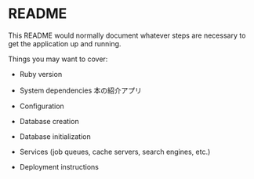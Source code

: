 # README

This README would normally document whatever steps are necessary to get the
application up and running.

Things you may want to cover:

* Ruby version

* System dependencies
本の紹介アプリ

* Configuration

* Database creation

* Database initialization

* Services (job queues, cache servers, search engines, etc.)




* Deployment instructions
